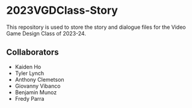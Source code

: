 # 2023VGDClass-Story
This repository is used to store the story and dialogue files for the Video Game Design Class of 2023-24.

## Collaborators
- Kaiden Ho
- Tyler Lynch
- Anthony Clemetson
- Giovanny Vibanco
- Benjamin Munoz
- Fredy Parra
